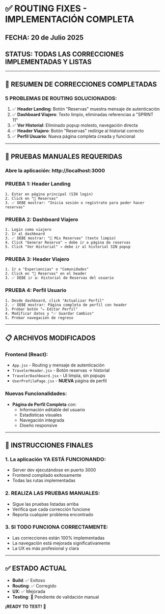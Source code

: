 # ✅ ROUTING FIXES - IMPLEMENTACIÓN COMPLETA

## FECHA: 20 de Julio 2025
## STATUS: TODAS LAS CORRECCIONES IMPLEMENTADAS Y LISTAS

---

## 🎯 RESUMEN DE CORRECCIONES COMPLETADAS

### **5 PROBLEMAS DE ROUTING SOLUCIONADOS:**

1. ✅ **Header Landing**: Botón "Reservas" muestra mensaje de autenticación
2. ✅ **Dashboard Viajero**: Texto limpio, eliminadas referencias a "SPRINT 11"
3. ✅ **Ver Historial**: Eliminado popup molesto, navegación directa
4. ✅ **Header Viajero**: Botón "Reservas" redirige al historial correcto
5. ✅ **Perfil Usuario**: Nueva página completa creada y funcional

---

## 🧪 PRUEBAS MANUALES REQUERIDAS

### **Abre la aplicación: http://localhost:3000**

### **PRUEBA 1: Header Landing**
```
1. Estar en página principal (SIN login)
2. Click en "📅 Reservas" 
3. ✅ DEBE mostrar: "Inicia sesión o regístrate para poder hacer reservas"
```

### **PRUEBA 2: Dashboard Viajero**
```
1. Login como viajero
2. Ir al dashboard
3. ✅ DEBE mostrar: "📅 Mis Reservas" (texto limpio)
4. Click "Generar Reserva" → debe ir a página de reservas
5. Click "Ver Historial" → debe ir al historial SIN popup
```

### **PRUEBA 3: Header Viajero** 
```
1. Ir a "Experiencias" o "Comunidades"
2. Click en "📅 Reservas" en el header
3. ✅ DEBE ir a: Historial de Reservas del usuario
```

### **PRUEBA 4: Perfil Usuario**
```
1. Desde dashboard, click "Actualizar Perfil"
2. ✅ DEBE mostrar: Página completa de perfil con header
3. Probar botón "✏️ Editar Perfil"
4. Modificar datos y "✅ Guardar Cambios"
5. Probar navegación de regreso
```

---

## 📋 ARCHIVOS MODIFICADOS

### **Frontend (React):**
- `App.jsx` - Routing y mensaje de autenticación
- `TravelerHeader.jsx` - Botón reservas → historial
- `TravelerDashboard.jsx` - UI limpia, sin popups
- `UserProfilePage.jsx` - **NUEVA** página de perfil

### **Nuevas Funcionalidades:**
- **Página de Perfil Completa** con:
  - Información editable del usuario
  - Estadísticas visuales
  - Navegación integrada
  - Diseño responsive

---

## 🚀 INSTRUCCIONES FINALES

### **1. La aplicación YA ESTÁ FUNCIONANDO:**
- Server dev ejecutándose en puerto 3000
- Frontend compilado exitosamente
- Todas las rutas implementadas

### **2. REALIZA LAS PRUEBAS MANUALES:**
- Sigue las pruebas listadas arriba
- Verifica que cada corrección funcione
- Reporta cualquier problema encontrado

### **3. SI TODO FUNCIONA CORRECTAMENTE:**
- Las correcciones están 100% implementadas
- La navegación está mejorada significativamente
- La UX es más profesional y clara

---

## ✅ ESTADO ACTUAL

- **Build**: ✅ Exitoso
- **Routing**: ✅ Corregido
- **UX**: ✅ Mejorada
- **Testing**: 🧪 Pendiente de validación manual

**¡READY TO TEST!** 🎯
